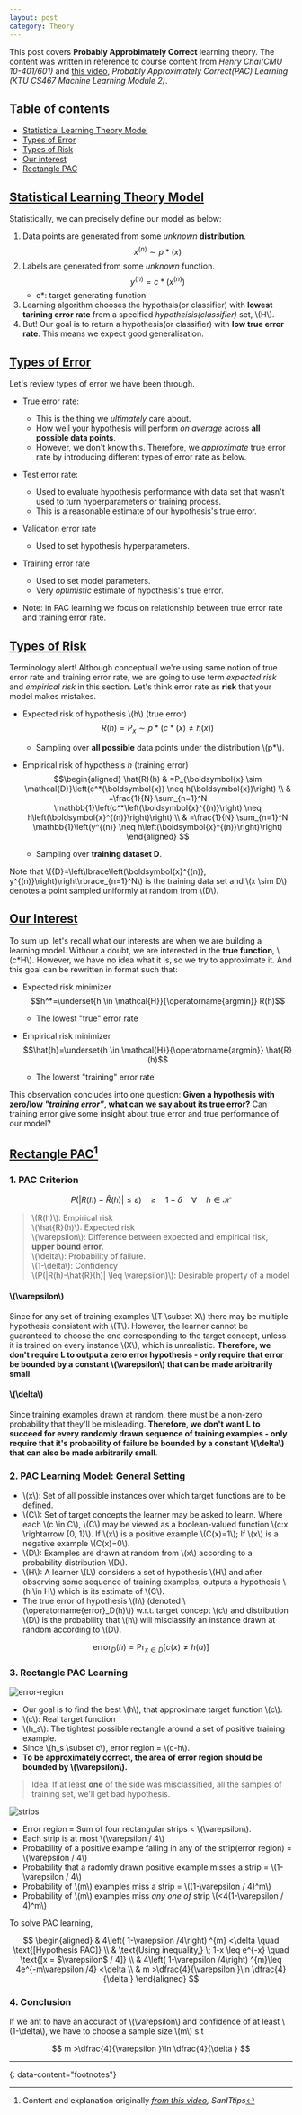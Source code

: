 ```yaml
---
layout: post
category: Theory
---
```


This post covers **Probably Approbimately Correct** learning theory.
The content was written in reference to course content from *Henry Chai(CMU 10-401/601)* and [this video](https://youtu.be/fTWm2S5tFCo?si=wL9cLp_45FGRwic6), *Probably Approximately Correct(PAC) Learning (KTU CS467 Machine Learning Module 2)*.

## Table of contents
- [Statistical Learning Theory Model](#statistical-learning-theory-model)
- [Types of Error](#types-of-error)
- [Types of Risk](#types-of-risk)
- [Our interest](#our-interest)
- [Rectangle PAC](#rectangle-pac)

## [Statistical Learning Theory Model](#stat-ltm)

Statistically, we can precisely define our model as below:

1. Data points are generated from some *unknown* **distribution**.
   $$ x^{(n)} \sim p*(x) $$
2. Labels are generated from some *unknown* function.
   $$ y^{(n)} = c*(x^{(n)}) $$
   - c*: target generating function
3. Learning algorithm chooses the hypothsis(or classifier) with **lowest tarining error rate** from a specified *hypotheisis(classifier)* set, \\(H\\).
4. But! Our goal is to return a hypothesis(or classifier) with **low true error rate**. This means we expect good generalisation.

## [Types of Error](#error)

Let's review types of error we have been through.

- True error rate:
  - This is the thing we *ultimately* care about.
  - How well your hypothesis will perform *on average* across **all possible data points**.
  - However, we don't know this. Therefore, we *approximate* true error rate by introducing different types of error rate as below.

- Test error rate:
  - Used to evaluate hypothesis performance with data set that wasn't used to turn hyperparameters or training process.
  - This is a reasonable estimate of our hypothesis's true error.
 
- Validation error rate
  - Used to set hypothesis hyperparameters.

- Training error rate
  - Used to set model parameters.
  - Very *optimistic* estimate of hypothesis's true error.
 
* Note: in PAC learning we focus on relationship between true error rate and training error rate.

## [Types of Risk](#risk)

Terminology alert! Although conceptuall we're using same notion of true error rate and training error rate, we are going to use term *expected risk* and *empirical risk* in this section. Let's think error rate as **risk** that your model makes mistakes.

- Expected risk of hypothesis \\(h\\) (true error)
  $$R(h) = P_x \sim p*(c*(x) \ne h(x))$$
  - Sampling over **all possible** data points under the distribution \\(p*\\).

- Empirical risk of hypothesis $h$ (training error)
  $$\begin{aligned}
    \hat{R}(h) & =P_{\boldsymbol{x} \sim \mathcal{D}}\left(c^*(\boldsymbol{x}) \neq h(\boldsymbol{x})\right) \\
    & =\frac{1}{N} \sum_{n=1}^N \mathbb{1}\left(c^*\left(\boldsymbol{x}^{(n)}\right) \neq h\left(\boldsymbol{x}^{(n)}\right)\right) \\
    & =\frac{1}{N} \sum_{n=1}^N \mathbb{1}\left(y^{(n)} \neq h\left(\boldsymbol{x}^{(n)}\right)\right)
    \end{aligned}
  $$
  - Sampling over **training dataset D**.
 
Note that \\({D}=\left\lbrace\left(\boldsymbol{x}^{(n)}, y^{(n)}\right)\right\rbrace_{n=1}^N\\) is the training data set and \\(x \sim D\\) denotes a point sampled uniformly at random from \\(D\\).

## [Our Interest](##interest)

To sum up, let's recall what our interests are when we are building a learning model. Withour a doubt, we are interested in the **true function**, \\(c*H\\). However, we have no idea what it is, so we try to approximate it. And this goal can be rewritten in format such that:

- Expected risk minimizer
  $$h^*=\underset{h \in \mathcal{H}}{\operatorname{argmin}} R(h)$$
  - The lowest "true" error rate

- Empirical risk minimizer
  $$\hat{h}=\underset{h \in \mathcal{H}}{\operatorname{argmin}} \hat{R}(h)$$
  - The lowerst "training" error rate
 
This observation concludes into one question: **Given a hypothesis with zero/low *"training error"*, what can we say about its true error?** Can training error give some insight about true error and true performance of our model?

## [Rectangle PAC](##rec-pac)[^1]

### 1. PAC Criterion

$$
P(|R(h)-\hat{R}(h)| \leq \varepsilon) \quad \geq \quad 1-\delta \quad \forall \quad h \in \mathcal{H}
$$

> \\(R(h)\\): Empirical risk \
> \\(\hat{R}(h)\\): Expected risk \
> \\(\varepsilon\\): Difference between expected and empirical risk, **upper bound error**. \
> \\(\delta\\): Probability of failure. \
> \\(1-\delta\\): Confidency \
> \\(P(|R(h)-\hat{R}(h)| \leq \varepsilon)\\): Desirable property of a model

#### \\(\varepsilon\\)

Since for any set of training examples \\(T \subset X\\) there may be multiple hypothesis consistent with \\(T\\). However, the learner cannot be guaranteed to choose the one corresponding to the target concept, unless it is trained on every instance \\(X\\), which is unrealistic. **Therefore, we don't require L to output a zero error hypothesis - only require that error be bounded by a constant \\(\varepsilon\\) that can be made arbitrarily small**.

#### \\(\delta\\)

Since training examples drawn at random, there must be a non-zero probability that they'll be misleading. **Therefore, we don't want L to succeed for every randomly drawn sequence of training examples - only require that it's probability of failure be bounded by a constant \\(\delta\\) that can also be made arbitrarily small**.

### 2. PAC Learning Model: General Setting

- \\(x\\): Set of all possible instances over which target functions are to be defined.
- \\(C\\): Set of target concepts the learner may be asked to learn. Where each \\(c \in C\\), \\(C\\) may be viewed as a boolean-valued function \\(c:x \rightarrow \{0, 1\}\\). If \\(x\\) is a positive example \\(C(x)=1\\); If \\(x\\) is a negative example \\(C(x)=0\\).
- \\(D\\): Examples are drawn at random from \\(x\\) according to a probability distribution \\(D\\).
- \\(H\\): A learner \\(L\\) considers a set of hypothesis \\(H\\) and after observing some sequence of training examples, outputs a hypothesis \\(h \in H\\) which is its estimate of \\(C\\).
- The true error of hypothesis \\(h\\) (denoted \\(\operatorname{error}_D(h)\\)) w.r.t. target concept \\(c\\) and distribution \\(D\\) is the probability that \\(h\\) will misclassify an instance drawn at random according to \\(D\\).

$$ 
\operatorname{error}_D(h)=\operatorname{Pr}_{x \in D}[c(x) \neq h(a)] 
$$
  
### 3. Rectangle PAC Learning

![error-region](https://raw.githubusercontent.com/nik-pitts/machinelearning601/master/_images/2024-07-15-error-region.jpg)

- Our goal is to find the best \\(h\\), that approximate target function \\(c\\).
- \\(c\\): Real target function
- \\(h_s\\): The tightest possible rectangle around a set of positive training example.
- Since \\(h_s \subset c\\), error region = \\(c-h\\).
- **To be approximately correct, the area of error region should be bounded by \\(\varepsilon\\).**

> Idea: If at least **one** of the side was misclassified, all the samples of training set, we'll get bad hypothesis.

![strips](https://raw.githubusercontent.com/nik-pitts/machinelearning601/master/_images/2024-07-15-strips.jpg)

- Error region = Sum of four rectangular strips < \\(\varepsilon\\).
- Each strip is at most \\(\varepsilon / 4\\)
- Probability of a positive example falling in any of the strip(error region) = \\(\varepsilon / 4\\)
- Probability that a radomly drawn positive example misses a strip = \\(1-\varepsilon / 4\\)
- Probability of \\(m\\) examples miss a strip = \\((1-\varepsilon / 4)^m\\)
- Probability of \\(m\\) examples miss *any one of* strip \\(<4(1-\varepsilon / 4)^m\\)

To solve PAC learning,

$$
\begin{aligned}
& 4\left( 1-\varepsilon /4\right) ^{m} <\delta \quad \text{[Hypothesis PAC]} \\
& \text{Using inequality,} \; 1-x \leq e^{-x} \quad \text{[x = $\varepsilon$ / 4]} \\
& 4\left( 1-\varepsilon /4\right) ^{m}\leq 4e^{-m\varepsilon /4} <\delta \\
& m >\dfrac{4}{\varepsilon }\ln \dfrac{4}{\delta }
\end{aligned}
$$

### 4. Conclusion

If we ant to have an accuract of \\(\varepsilon\\) and confidence of at least \\(1-\delta\\), we have to choose a sample size \\(m\\) s.t

$$
m >\dfrac{4}{\varepsilon }\ln \dfrac{4}{\delta }
$$

---
{: data-content="footnotes"}

[^1]: Content and explanation originally *[from this video](https://youtu.be/fTWm2S5tFCo?si=wL9cLp_45FGRwic6), SanITtips*
